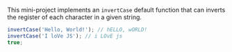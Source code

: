 This mini-project implements an `invertCase` default function that can inverts the register of each character in a given string.

```js
invertCase('Hello, World!'); // hELLO, wORLD!
invertCase('I loVe JS'); // i LOvE js
true;
```
